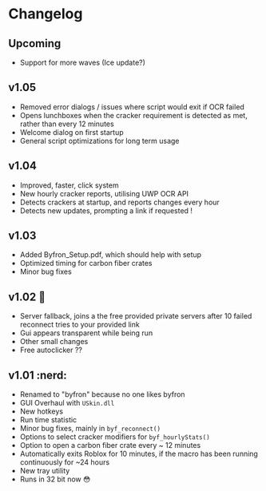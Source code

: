 # Changelog

## Upcoming
- Support for more waves (Ice update?)

## v1.05
- Removed error dialogs / issues where script would exit if OCR failed
- Opens lunchboxes when the cracker requirement is detected as met, rather than every 12 minutes
- Welcome dialog on first startup
- General script optimizations for long term usage

## v1.04
- Improved, faster, click system
- New hourly cracker reports, utilising UWP OCR API
- Detects crackers at startup, and reports changes every hour
- Detects new updates, prompting a link if requested !

## v1.03
- Added Byfron_Setup.pdf, which should help with setup
- Optimized timing for carbon fiber crates
- Minor bug fixes

## v1.02 :moyai:
- Server fallback, joins a the free provided private servers after 10 failed reconnect tries to your provided link
- Gui appears transparent while being run
- Other small changes
- Free autoclicker ??

## v1.01 :nerd:
- Renamed to "byfron" because no one likes byfron
- GUI Overhaul with `USkin.dll`
- New hotkeys
- Run time statistic
- Minor bug fixes, mainly in `byf_reconnect()`
- Options to select cracker modifiers for `byf_hourlyStats()`
- Option to open a carbon fiber crate every ~ 12 minutes
- Automatically exits Roblox for 10 minutes, if the macro has been running continuously for ~24 hours
- New tray utility
- Runs in 32 bit now :flushed:

